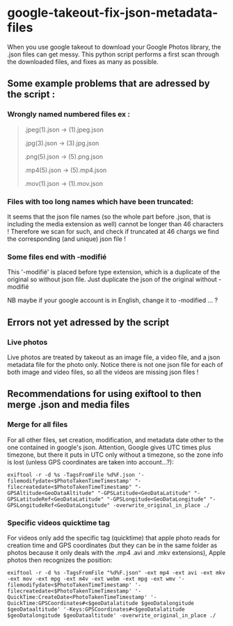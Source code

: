 # google-takeout-fix-json-metadata-files
When you use google takeout to download your Google Photos library, the .json files can get messy. This python script performs a first scan through the downloaded files, and fixes as many as possible. 

## Some example problems that are adressed by the script :

### Wrongly named numbered files ex :
>.jpeg(1).json ->  (1).jpeg.json
>
>.jpg(3).json  -> (3).jpg.json
>
>.png(5).json -> (5).png.json
>
>.mp4(5).json -> (5).mp4.json
>
>.mov(1).json -> (1).mov.json


### Files with too long names which have been truncated:

It seems that the json file names (so the whole part before .json, that is including the media extension as well) cannot be longer than 46 characters ! Therefore we scan for such, and check if truncated at 46 chargs we find the corresponding (and unique) json file ! 


### Some files end with -modifié

This '-modifié' is placed before type extension, which is a duplicate of the original so without json file. Just duplicate the json of the original without -modifié

NB maybe if your google account is in English, change it to -modified ... ?

## Errors not yet adressed by the script

### Live photos

Live photos are treated by takeout as an image file, a video file, and a json metadata file for the photo only. Notice there is not one json file for each of both image and video files, so all the videos are missing json files !

## Recommendations for using exiftool to then merge .json and media files

### Merge for all files

For all other files, set creation, modification, and metadata date other to the one contained in google's json. Attention, Google gives UTC times plus timezone, but there it puts in UTC only without a timezone, so the zone info is lost (unless GPS coordinates are taken into account...?):

`
exiftool -r -d %s -TagsFromFile %d%F.json '-filemodifydate<$PhotoTakenTimeTimestamp' "-filecreatedate<$PhotoTakenTimeTimestamp" "-GPSAltitude<GeoDataAltitude" "-GPSLatitude<GeoDataLatitude" "-GPSLatitudeRef<GeoDataLatitude" "-GPSLongitude<GeoDataLongitude" "-GPSLongitudeRef<GeoDataLongitude" -overwrite_original_in_place ./
`

### Specific videos quicktime tag

For videos only add the specific tag (quicktime) that apple photo reads for creation time and GPS coordinates (but they can be in the same folder as photos because it only deals with the .mp4 .avi and .mkv extensions), Apple photos then recognizes the position:

`
exiftool -r -d %s -TagsFromFile "%d%F.json" -ext mp4 -ext avi -ext mkv -ext mov -ext mpg -ext m4v -ext webm -ext mpg -ext wmv '-filemodifydate<$PhotoTakenTimeTimestamp' '-filecreatedate<$PhotoTakenTimeTimestamp' '-QuickTime:CreateDate<PhotoTakenTimeTimestamp' '-QuickTime:GPSCoordinates#<$geoDatalatitude $geoDatalongitude $geoDataaltitude' '-Keys:GPSCoordinates#<$geoDatalatitude $geoDatalongitude $geoDataaltitude' -overwrite_original_in_place ./
`




